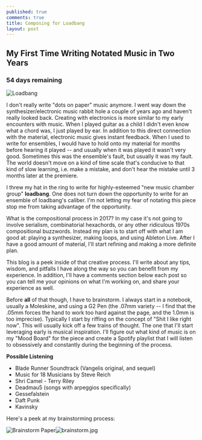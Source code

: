 ```yaml
---
published: true
comments: true
title: Composing for Loadbang
layout: post
---
```


## My First Time Writing Notated Music in Two Years
### 54 days remaining

![Loadbang]({{site.baseurl}}/_posts/loadbang.jpg)

I don't really write "dots on paper" music anymore. I went way down the synthesizer/electronic music rabbit hole a couple of years ago and haven't really looked back. Creating with electronics is more similar to my early encounters with music. When I played guitar as a child I didn't even know what a chord was, I just played by ear. In addition to this direct connection with the material, electronic music gives instant feedback. When I used to write for ensembles, I would have to hold onto my material for months before hearing it played -- and usually when it was played it wasn't very good. Sometimes this was the ensemble's fault, but usually it was my fault. The world doesn't move on a kind of time scale that's conducive to that kind of slow learning, i.e. make a mistake, and don't hear the mistake until 3 months later at the premiere.

I threw my hat in the ring to write for highly-esteemed "new music chamber group" **loadbang**. One does not turn down the opportunity to write for an ensemble of loadbang's caliber. I'm not letting my fear of notating this piece stop me from taking advantage of the opportunity.

What is the compositional process in 2017? In my case it's not going to involve serialism, combinatorial hexachords, or any other ridiculous 1970s compositional buzzwords. Instead my plan is to start off with what I am good at: playing a synthesizer, making loops, and using Ableton Live. After I have a good amount of material, I'll start refining and making a more definite plan.

This blog is a peek inside of that creative process. I'll write about any tips, wisdom, and pitfalls I have along the way so you can benefit from my experience. In addition, I'll have a comments section below each post so you can tell me your opinions on what I'm working on, and share your experience as well.

Before **all** of that though, I have to brainstorm. I always start in a notebook, usually a Moleskine, and using a G2 Pen (the .07mm variety -- I find that the .05mm forces the hand to work too hard against the page, and the 1.0mm is too imprecise). Typically I start by riffing on the concept of "Shit I like right now". This will usually kick off a few trains of thought. The one that I'll start leveraging early is musical inspiration. I'll figure out what kind of music is on my "Mood Board" for the piece and create a Spotify playlist that I will listen to obsessively and constantly during the beginning of the process.

**Possible Listening**

- Blade Runner Soundtrack (Vangelis original, and sequel)
- Music for 18 Musicians by Steve Reich
- Shri Camel - Terry Riley
- Deadmau5 (songs with arpeggios specifically)
- Gessefalstein
- Daft Punk
- Kavinsky

Here's a peek at my brainstorming process:

![Brainstorm Paper]({{site.baseurl}}/_posts/brainstorm.jpg)![brainstorm.jpg]({{site.baseurl}}/_posts/brainstorm.jpg)

